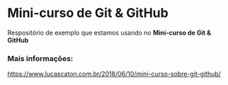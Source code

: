 # Mini-curso de Git & GitHub

Respositório de exemplo que estamos usando no **Mini-curso de Git & GitHub**

### Mais informações:

https://www.lucascaton.com.br/2018/06/10/mini-curso-sobre-git-github/
